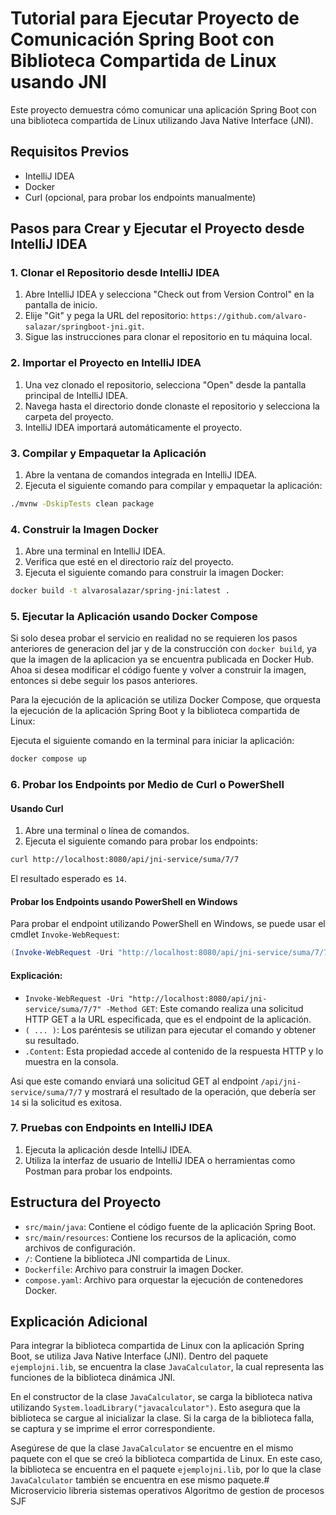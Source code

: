 # Tutorial para Ejecutar Proyecto de Comunicación Spring Boot con Biblioteca Compartida de Linux usando JNI

Este proyecto demuestra cómo comunicar una aplicación Spring Boot con una biblioteca compartida de Linux utilizando Java Native Interface (JNI).

## Requisitos Previos

- IntelliJ IDEA
- Docker
- Curl (opcional, para probar los endpoints manualmente)

## Pasos para Crear y Ejecutar el Proyecto desde IntelliJ IDEA

### 1. Clonar el Repositorio desde IntelliJ IDEA

1. Abre IntelliJ IDEA y selecciona "Check out from Version Control" en la pantalla de inicio.
2. Elije "Git" y pega la URL del repositorio: `https://github.com/alvaro-salazar/springboot-jni.git`.
3. Sigue las instrucciones para clonar el repositorio en tu máquina local.

### 2. Importar el Proyecto en IntelliJ IDEA

1. Una vez clonado el repositorio, selecciona "Open" desde la pantalla principal de IntelliJ IDEA.
2. Navega hasta el directorio donde clonaste el repositorio y selecciona la carpeta del proyecto.
3. IntelliJ IDEA importará automáticamente el proyecto.

### 3. Compilar y Empaquetar la Aplicación

1. Abre la ventana de comandos integrada en IntelliJ IDEA.
2. Ejecuta el siguiente comando para compilar y empaquetar la aplicación:

```bash
./mvnw -DskipTests clean package
```

### 4. Construir la Imagen Docker

1. Abre una terminal en IntelliJ IDEA.
2. Verifica que esté en el directorio raíz del proyecto.
3. Ejecuta el siguiente comando para construir la imagen Docker:

```bash
docker build -t alvarosalazar/spring-jni:latest .
```

### 5. Ejecutar la Aplicación usando Docker Compose

Si solo desea probar el servicio en realidad no se requieren los pasos anteriores de generacion del jar y de la construcción con `docker build`, ya que la imagen de la aplicacion ya se encuentra publicada en Docker Hub.
Ahoa si desea modificar el código fuente y volver a construir la imagen, entonces si debe seguir los pasos anteriores.

Para la ejecución de la aplicación se utiliza Docker Compose, que orquesta la ejecución de la aplicación Spring Boot y la biblioteca compartida de Linux:

Ejecuta el siguiente comando en la terminal para iniciar la aplicación:

```bash
docker compose up
```

### 6. Probar los Endpoints por Medio de Curl o PowerShell

#### Usando Curl

1. Abre una terminal o línea de comandos.
2. Ejecuta el siguiente comando para probar los endpoints:

```bash
curl http://localhost:8080/api/jni-service/suma/7/7
```

El resultado esperado es `14`.

#### Probar los Endpoints usando PowerShell en Windows

Para probar el endpoint utilizando PowerShell en Windows, se puede usar el cmdlet `Invoke-WebRequest`:

```powershell
(Invoke-WebRequest -Uri "http://localhost:8080/api/jni-service/suma/7/7" -Method GET).Content
```

#### Explicación:

- `Invoke-WebRequest -Uri "http://localhost:8080/api/jni-service/suma/7/7" -Method GET`: Este comando realiza una solicitud HTTP GET a la URL especificada, que es el endpoint de la aplicación.
- `( ... )`: Los paréntesis se utilizan para ejecutar el comando y obtener su resultado.
- `.Content`: Esta propiedad accede al contenido de la respuesta HTTP y lo muestra en la consola.

Asi que este comando enviará una solicitud GET al endpoint `/api/jni-service/suma/7/7` y mostrará el resultado de la operación, que debería ser `14` si la solicitud es exitosa.

### 7. Pruebas con Endpoints en IntelliJ IDEA

1. Ejecuta la aplicación desde IntelliJ IDEA.
2. Utiliza la interfaz de usuario de IntelliJ IDEA o herramientas como Postman para probar los endpoints.

## Estructura del Proyecto

- `src/main/java`: Contiene el código fuente de la aplicación Spring Boot.
- `src/main/resources`: Contiene los recursos de la aplicación, como archivos de configuración.
- `/`: Contiene la biblioteca JNI compartida de Linux.
- `Dockerfile`: Archivo para construir la imagen Docker.
- `compose.yaml`: Archivo para orquestar la ejecución de contenedores Docker.

## Explicación Adicional

Para integrar la biblioteca compartida de Linux con la aplicación Spring Boot, se utiliza Java Native Interface (JNI). Dentro del paquete `ejemplojni.lib`, se encuentra la clase `JavaCalculator`, la cual representa las funciones de la biblioteca dinámica JNI.

En el constructor de la clase `JavaCalculator`, se carga la biblioteca nativa utilizando `System.loadLibrary("javacalculator")`. Esto asegura que la biblioteca se cargue al inicializar la clase. Si la carga de la biblioteca falla, se captura y se imprime el error correspondiente.

Asegúrese de que la clase `JavaCalculator` se encuentre en el mismo paquete con el que se creó la biblioteca compartida de Linux. En este caso, la biblioteca se encuentra en el paquete `ejemplojni.lib`, por lo que la clase `JavaCalculator` también se encuentra en ese mismo paquete.# Microservicio libreria sistemas operativos Algoritmo de gestion de procesos SJF
